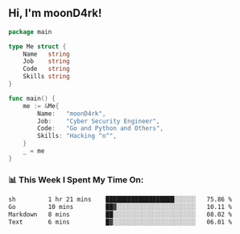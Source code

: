 <h2> Hi, I'm moonD4rk!</h2>

```go
package main

type Me struct {
	Name   string
	Job    string
	Code   string
	Skills string
}

func main() {
	me := &Me{
		Name:   "moonD4rk",
		Job:    "Cyber Security Engineer",
		Code:   "Go and Python and Others",
		Skills: "Hacking ^o^",
	}
	_ = me
}
```

<h3>📊 This Week I Spent My Time On:</h3>
<!-- <img align='right' src="https://github-readme-stats.vercel.app/api?username=moond4rk&show_icons=true&theme=radical", width="300" height="150"> -->

<!--START_SECTION:waka-->

```txt
sh         1 hr 21 mins    ███████████████████░░░░░░   75.86 %
Go         10 mins         ██▓░░░░░░░░░░░░░░░░░░░░░░   10.11 %
Markdown   8 mins          ██░░░░░░░░░░░░░░░░░░░░░░░   08.02 %
Text       6 mins          █▓░░░░░░░░░░░░░░░░░░░░░░░   06.01 %
```

<!--END_SECTION:waka-->


